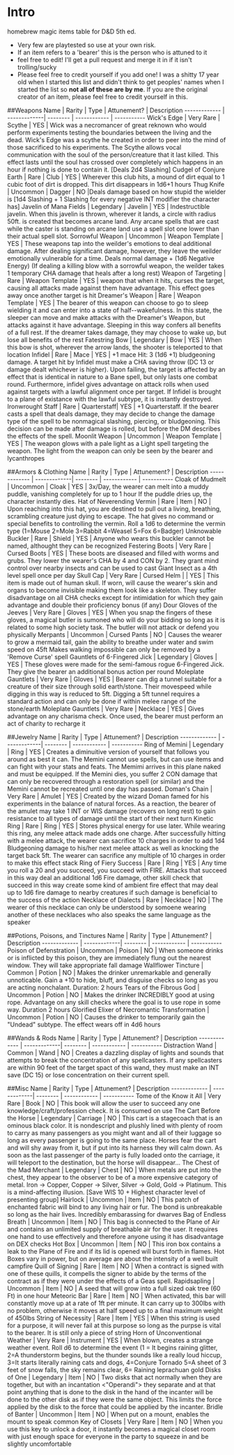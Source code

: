# Intro

homebrew magic items table for D&D 5th ed. 

* Very few are playtested so use at your own risk.
* If an item refers to a 'bearer' this is the person who is attuned to it
* feel free to edit! I'll get a pull request and merge it in if it isn't trolling/sucky
* Please feel free to credit yourself if you add one! I was a shitty 17 year old when I started this list and didn't think to get peoples' names when I started the list so __not all of these are by me__. If you are the original creator of an item, please feel free to credit yourself in this.

##Weapons
Name          |   Rarity    | Type | Attunement? | Description
------------- | -------------| -------- | ------------ | -----------
Wick's Edge | Very Rare | Scythe | YES | Wick was a necromancer of great reknown who would perform experiments testing the boundaries between the living and the dead. Wick's Edge was a scythe he created in order to peer into the mind of those sacrificed to his experiments. The Scythe allows vocal communication with the soul of the person/creature that it last killed. This effect lasts until the soul has crossed over completely which happens in an hour if nothing is done to contain it. [Deals 2d4 Slashing]
Cudgel of Conjure Earth | Rare | Club | YES | Wherever this club hits, a mound of dirt equal to 1 cubic foot of dirt is dropped. This dirt disappears in 1d6+1 hours
Thug Knife | Uncommon | Dagger | NO |Deals damage based on how stupid the wielder is [1d4 Slashing + 1 Slashing for every negative INT modifier the character has]
Javelin of Mana Fields | Legendary | Javelin | YES | Indestructible javelin. When this javelin is thrown, wherever it lands, a circle with radius 50ft. is created that becomes arcane land. Any arcane spells that are cast while the caster is standing on arcane land use a spell slot one lower than their actual spell slot.
Sorrowful Weapon | Uncommon | Weapon Template | YES | These weapons tap into the weilder's emotions to deal additional damage. After dealing significant damage, however, they leave the weilder emotionally vulnerable for a time. Deals normal damage + (1d6 Negative Energy) (If dealing a killing blow with a sorrowful weapon, the weilder takes 1 temporary CHA damage that heals after a long rest)
Weapon of Targeting | Rare | Weapon Template | YES | weapon that when it hits, curses the target, causing all attacks made against them have advantage. This effect goes away once another target is hit
Dreamer's Weapon | Rare | Weapon Template | YES | The bearer of this weapon can choose to go to sleep wielding it and can enter into a state of half--wakefulness. In this state, the sleeper can move and make attacks with the Dreamer's Weapon, but attacks against it have advantage. Sleeping in this way confers all benefits of a full rest. If the dreamer takes damage, they may choose to wake up, but lose all benefits of the rest
Fatestring Bow | Legendary | Bow | YES | When this bow is shot, wherever the arrow lands, the shooter is teleported to that location
Infidel | Rare | Mace | YES |  +1 mace Hit: 3 (1d6 +1) bludgeoning damage. A target hit by Infidel must make a CHA saving throw (DC 13 or damage dealt whichever is higher). Upon failing, the target is affected by an effect that is identical in nature to a Bane spell, but only lasts one combat round. Furthermore, infidel gives advantage on attack rolls when used against targets with a lawful alignment once per target. If Infidel is brought to a plane of existance with the lawful subtype, it is instantly destroyed.
Ironwrought Staff | Rare | Quarterstaff| YES | +1 Quarterstaff. If the bearer casts a spell that deals damage, they may decide to change the damage type of the spell to be nonmagical slashing, piercing, or bludgeoning. This decision can be made after damage is rolled, but before the DM describes the effects of the spell.
Moonlit Weapon | Uncommon | Weapon Template | YES | The weapon glows with a pale light as a Light spell targeting the weapon. The light from the weapon can only be seen by the bearer and lycanthropes

##Armors & Clothing
Name          |   Rarity    | Type | Attunement? | Description
------------- | -------------| -------- | ------------ | -----------
Cloak of Mudmelt | Uncommon | Cloak | YES | 3x/Day, the wearer can melt into a muddy puddle, vanishing completely for up to 1 hour If the puddle dries up, the character instantly dies.
Hat of Neverending Vermin | Rare | Item | NO | Upon reaching into this hat, you are destined to pull out a living, breathing, scrambling creature just dying to escape. The hat gives no command or special benefits to controlling the vermin. Roll a 1d6 to determine the vermin type (1=Mouse 2=Mole 3=Rabbit 4=Weasel 5=Fox 6=Badger)
Unknowable Buckler | Rare | Shield | YES | Anyone who wears this buckler cannot be named, althought they can be recognized
Festering Boots | Very Rare | Cursed Boots | YES | These boots are diseased and filled with worms and grubs. They lower the wearer's CHA by 4 and CON by 2. They grant mind control over nearby insects and can be used to cast Giant Insect as a 4th level spell once per day
Skull Cap | Very Rare | Cursed Helm | | YES | This item is made out of human skull. If worn, will cause the wearer's skin and organs to become invisible making them look like a skeleton. They suffer disadvantage on all CHA checks except for intimidation for which they gain advantage and double their proficiency bonus (if any)
Dour Gloves of the Jeeves | Very Rare | Gloves | YES | When you snap the fingers of these gloves, a magical butler is sumoned who will do your bidding so long as it is related to some high society task. The butler will not attack or defend you physically
Merpants | Uncommon | Cursed Pants | NO | Causes the wearer to grow a mermaid tail, gain the ability to breathe under water and swim speed on 45ft Makes walking impossible can only be removed by a 'Remove Curse' spell
Gauntlets of 6-Fingered Jick | Legendary | Gloves | YES | These gloves were made for the semi-famous rogue 6-Fingered Jick. They give the bearer an additional bonus action per round
Moleplate Gauntlets | Very Rare | Gloves | YES | Bearer can dig a tunnel suitable for a creature of their size through solid earth/stone. Their movespeed while digging in this way is reduced to 5ft. Digging a 5ft tunnel requires a standard action and can only be done if within melee range of the stone/earth
Moleplate Gauntlets | Very Rare | Necklace | YES | Gives advantage on any charisma check. Once used, the bearer must perform an act of charity to recharge it



##Jewelry
Name          |   Rarity    | Type | Attunement? | Description
------------- | -------------| -------- | ------------ | -----------
Ring of Memini | Legendary | Ring | YES | Creates a diminuitive version of yourself that follows you around as best it can. The Memini cannot use spells, but can use items and can fight with your stats and feats. The Memimi arrives in this plane naked and must be equipped. If the Memini dies, you suffer 2 CON damage that can only be recovered through a restoration spell (or similar) and the Memini cannot be recreated until one day has passed.
Doman's Chain | Very Rare | Amulet | YES | Created by the wizard Doman famed for his experiments in the balance of natural forces. As a reaction, the bearer of the amulet may take 1 INT or WIS damage (recovers on long rest) to gain resistance to all types of damage until the start of their next turn
Kinetic Ring | Rare | Ring | YES | Stores physical energy for use later. While wearing this ring, any melee attack made adds one charge. After successfully hitting with a melee attack, the wearer can sacrifice 10 charges in order to add 1d4 Bludgeoning damage to his/her next melee attack as well as knocking the target back 5ft. The wearer can sacrifice any multiple of 10 charges in order to make this effect stack
Ring of Fiery Success | Rare | Ring | YES | Any time you roll a 20 and you succeed, you succeed with FIRE. Attacks that succeed in this way deal an additional 1d6 Fire damage, other skill check that succeed in this way create some kind of ambient fire effect that may deal up to 1d6 fire damage to nearby creatures if such damage is beneficial to the success of the action
Necklace of Dialects | Rare | Necklace | NO | The wearer of this necklace can only be understood by somoene wearing another of these necklaces who also speaks the same language as the speaker


##Potions, Poisons, and Tinctures
Name          |   Rarity    | Type | Attunement? | Description
------------- | -------------| -------- | ------------ | -----------
Poison of Defenstration | Uncommon | Poison | NO | When someone drinks or is inflicted by this poison, they are immediately flung out the nearest window. They will take appropriate fall damage
Wallflower Tincture | Common | Potion | NO | Makes the drinker unremarkable and generally unnoticable. Gain a +10 to hide, bluff, and disguise checks so long as you are acting nonchalant. Duration: 2 hours
Tears of the Fibrous God | Uncommon | Potion | NO | Makes the drinker INCREDIBLY good at using rope. Advantage on any skill checks where the goal is to use rope in some way. Duration 2 hours
Glorified Elixer of Necromantic Transformation | Uncommon | Potion | NO | Causes the drinker to temporarily gain the "Undead" subtype. The effect wears off in 4d6 hours


##Wands & Rods
Name          |   Rarity    | Type | Attunement? | Description
------------- | -------------| -------- | ------------ | -----------
Distraction Wand | Common | Wand | NO | Creates a dazzling display of lights and sounds that attempts to break the concentration of any spellcasters. If any spellcasters are within 90 feet of the target spact of this wand, they must make an INT save (DC 15) or lose concentration on their current spell. 


##Misc
Name          |   Rarity    | Type | Attunement? | Description
------------- | -------------| -------- | ------------ | -----------
Tome of the Know it All | Very Rare | Book | NO | This book will allow the user to succeed any one knowledge/craft/profession check. It is consumed on use
The Cart Before the Horse  | Legendary | Carriage | NO | This cart is a stagecoach that is an ominous black color. It is nondescript and plushly lined with plenty of room to carry as many passengers as you might want and all of their luggage so long as every passenger is going to the same place. Horses fear the cart and will shy away from it, but if put into its harness they will calm down. As soon as the last passenger of the party is fully loaded onto the carriage, it will teleport to the destination, but the horse will disappear...
The Chest of the Mad Merchant | Legendary | Chest | NO | When metals are put into the chest, they appear to the observer to be of a more expensive category of metal. Iron -> Copper, Copper -> Silver, Silver -> Gold, Gold -> Platinum. This is a mind-affecting illusion. [Save WIS 10 + Highest character level of presenting group]
Hairlock | Uncommon | Item | NO | This patch of enchanted fabric will bind to any living hair or fur. The bond is unbreakable so long as the hair lives. Incredibly embarassing for dwarves
Bag of Endless Breath | Uncommon | Item | NO | This bag is connected to the Plane of Air and contains an unlimited supply of breathable air for the user. It requires one hand to use effectively and therefore anyone using it has disadvantage on DEX checks
Hot Box | Uncommon | Item | NO | This iron box contains a leak to the Plane of Fire and if its lid is opened will burst forth in flames. Hot Boxes vary in power, but on average are about the intensity of a well built campfire
Quill of Signing | Rare | Item | NO | When a contract is signed with one of these quills, it compells the signer to abide by the terms of the contract as if they were under the effects of a Geas spell.
Rapidsapling | Uncommon | Item | NO | A seed that will grow into a full sized oak tree (60 Ft) in one hour
Meteoric Bar | Rare | Item | NO | When activated, this bar will constantly move up at a rate of 1ft per minute. It can carry up to 300lbs with no problem, otherwise it moves at half speed up to a final maximum weight of 450lbs
String of Necessity | Rare | Item | YES | When this string is used for a purpose, it will never fail at this purpose so long as the purpse is vital to the bearer. It is still only a piece of string
Horn of Unconventional Weather | Very Rare | Instrument | YES | When blown, creates a strange weather event. Roll d6 to determine the event (1 = It begins raining glitter, 2=A thunderstorm begins, but the thunder sounds like a really loud hiccup, 3=It starts literally raining cats and dogs, 4=Conjure Tornado 5=A sheet of 3 feet of snow falls, the sky remains clear, 6= Raining leprachuan gold
Disks of One | Legendary | Item | NO | Two disks that act normally when they are together, but with an incantation <"Operandi"> they separate and at that point anything that is done to the disk in the hand of the incanter will be done to the other disk as if they were the same object. This limits the force applied by the disk to the force that could be applied by the incanter.
Bridle of Banter | Uncommon | Item | NO | When put on a mount, enables the mount to speak common
Key of Closets | Very Rare | Item | NO | When you use this key to unlock a door, it instantly becomes a magical closet room with just enough space for everyone in the party to squeeze in and be slightly uncomfortable


